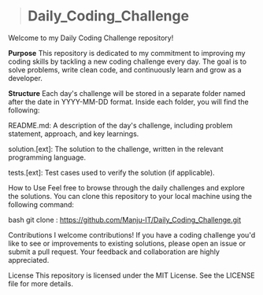 > # Daily_Coding_Challenge

Welcome to my Daily Coding Challenge repository!

**Purpose**
This repository is dedicated to my commitment to improving my coding skills by tackling a new coding challenge every day. The goal is to solve problems, write clean code, and continuously learn and grow as a developer.

**Structure**
Each day's challenge will be stored in a separate folder named after the date in YYYY-MM-DD format. Inside each folder, you will find the following:

README.md: A description of the day's challenge, including problem statement, approach, and key learnings.

solution.[ext]: The solution to the challenge, written in the relevant programming language.

tests.[ext]: Test cases used to verify the solution (if applicable).

How to Use
Feel free to browse through the daily challenges and explore the solutions. You can clone this repository to your local machine using the following command:

bash
git clone : https://github.com/Manju-IT/Daily_Coding_Challenge.git

Contributions
I welcome contributions! If you have a coding challenge you'd like to see or improvements to existing solutions, please open an issue or submit a pull request. Your feedback and collaboration are highly appreciated.

License
This repository is licensed under the MIT License. See the LICENSE file for more details.

